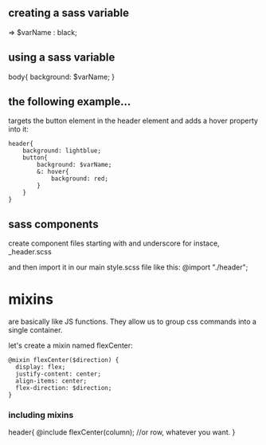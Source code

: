 ## creating a sass variable

=> $varName : black;

## using a sass variable

body{
background: $varName;
}

## the following example...

targets the button element in the header element and adds a hover property into it:

```
header{
    background: lightblue;
    button{
        background: $varName;
        &: hover{
            background: red;
        }
    }
}
```

## sass components

create component files starting with and underscore
for instace, \_header.scss

and then import it in our main style.scss file like this:
@import "./header";

# mixins

are basically like JS functions. They allow us to group css commands into a single container.

let's create a mixin named flexCenter:

```
@mixin flexCenter($direction) {
  display: flex;
  justify-content: center;
  align-items: center;
  flex-direction: $direction;
}
```

### including mixins

header{
@include flexCenter(column); //or row, whatever you want.
}
